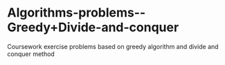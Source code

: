 # Algorithms-problems--Greedy+Divide-and-conquer
Coursework exercise problems based on greedy algorithm and divide and conquer method
